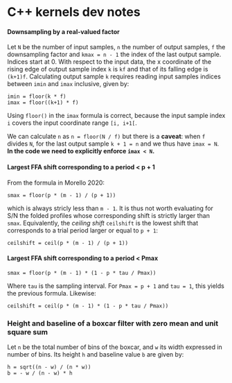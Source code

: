 # C++ kernels dev notes

#### Downsampling by a real-valued factor

Let `N` be the number of input samples, `n` the number of output samples, `f` the downsampling factor and `kmax = n - 1` the index of the last output sample. Indices start at 0. With respect to the input data, the x coordinate of the rising edge of output sample index `k` is `kf` and that of its falling edge is `(k+1)f`. Calculating output sample `k` requires reading input samples indices between `imin` and `imax` inclusive, given by:
```
imin = floor(k * f)
imax = floor((k+1) * f)
```
Using `floor()` in the `imax` formula is correct, because the input sample index `i` covers the input coordinate range `[i, i+1[`.  

We can calculate `n` as `n = floor(N / f)` but there is a **caveat**: when `f` divides `N`, for the last output sample `k + 1 = n` and we thus have `imax = N`. **In the code we need to explicitly enforce `imax < N`.**


#### Largest FFA shift corresponding to a period < p + 1 

From the formula in Morello 2020:
```
smax = floor(p * (m - 1) / (p + 1))
```
which is always stricly less than `m - 1`. It is thus not worth evaluating for S/N the folded profiles whose corresponding shift is strictly larger than `smax`.
Equivalently, the *ceiling shift* `ceilshift` is the lowest shift that corresponds to a trial period larger or equal to `p + 1`:
```
ceilshift = ceil(p * (m - 1) / (p + 1))
```


#### Largest FFA shift corresponding to a period < Pmax

```
smax = floor(p * (m - 1) * (1 - p * tau / Pmax))
```

Where `tau` is the sampling interval. For `Pmax = p + 1` and `tau = 1`, this yields the previous formula. Likewise:

```
ceilshift = ceil(p * (m - 1) * (1 - p * tau / Pmax))
```

### Height and baseline of a boxcar filter with zero mean and unit square sum

Let `n` be the total number of bins of the boxcar, and `w` its width expressed in number of bins. Its height `h` and baseline value `b` are given by:
```
h = sqrt((n - w) / (n * w))
b = - w / (n - w) * h
```